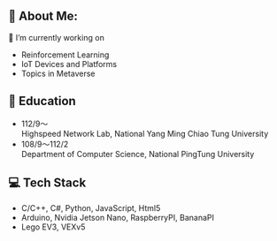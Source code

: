 ## 💫 About Me:
🔭 I’m currently working on 
* Reinforcement Learning
* IoT Devices and Platforms
* Topics in Metaverse

## 🏫 Education
* 112/9～  
Highspeed Network Lab, National Yang Ming Chiao Tung University
* 108/9～112/2  
Department of Computer Science, National PingTung University

## 💻 Tech Stack
* C/C++, C#, Python, JavaScript, Html5
* Arduino, Nvidia Jetson Nano, RaspberryPI, BananaPI
* Lego EV3, VEXv5

<!---
## 🔬 Work
* 2022/08～now
    * National Pingtung University (NPTU)
        * Hakka Language ASR Interface System.
* 2022/03～2023/03
    * College Student Research Scholarship, National Science and Technology Council (NSTC)
        * Application of Deep Image Recognition Combined with 3D Printing to Build a Fully Automated LEGO Parts Sorting Device.
* 2022/05~2022/08
    * National Science and Technology Museum (NSTM)
        * Classic Cultural Relics Exhibition on Soil and Water Conservation and Slope Disaster Prevention.
        * Assist in producing teaching materials for displaying earthquake information and rainfall data stations.
* 2021/09~2022/01
    * National Pingtung University (NPTU)
        * APCS - C++ Programming Course Design and Planning.
* 2021/04~2021/10
    * Workforce Development Agency  (WDA), Ministry of Labor (MOL)
        * Telephone recording software for visually impaired workers.
* 2020/08~2021/05 
    * National Science and Technology Museum (NSTM) & Central Weather Bureau (CWB)
        * Forecasting the Wind in Taiwan - Meteorological Disaster Observation Collection Exhibition.
        * Assist in producing teaching materials for meteorological comprehensive observation stations.

## 📄 Experience
* 2019~2023 TA - Summer LEGO Robotics Camp - NSTM
* 2020~2023 Teacher - LEGO Robotics Club - CCHS
* 2020~2023 Teacher - VEX V5 Taiwan Open - LetsTry, Kaohsiung
* 2020~2021 Teacher - Science and Technology Creative Competition in Kaohsiung- CCHS
* 2020~2021 Teacher - Creative Robot Challenge - NSTM
* 2021~2022 Teacher - National Smart Robot Elite Competition - NYUST
* 2022~2022 Teacher - Asian Intelligent Robot Contest 2022 - LetsTry, Kaohsiung
* 2020~2021 Referee - Makex Taiwan Robotics Competition in Kaohsiung - MAKEX
-->
